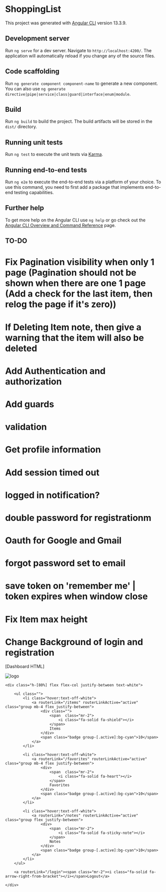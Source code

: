 # ShoppingList

This project was generated with [Angular CLI](https://github.com/angular/angular-cli) version 13.3.9.

## Development server

Run `ng serve` for a dev server. Navigate to `http://localhost:4200/`. The application will automatically reload if you change any of the source files.

## Code scaffolding

Run `ng generate component component-name` to generate a new component. You can also use `ng generate directive|pipe|service|class|guard|interface|enum|module`.

## Build

Run `ng build` to build the project. The build artifacts will be stored in the `dist/` directory.

## Running unit tests

Run `ng test` to execute the unit tests via [Karma](https://karma-runner.github.io).

## Running end-to-end tests

Run `ng e2e` to execute the end-to-end tests via a platform of your choice. To use this command, you need to first add a package that implements end-to-end testing capabilities.

## Further help

To get more help on the Angular CLI use `ng help` or go check out the [Angular CLI Overview and Command Reference](https://angular.io/cli) page.


## TO-DO

# Fix Pagination visibility when only 1 page (Pagination should not be shown when there are one 1 page (Add a check for the last item, then relog the page if it's zero))

# If Deleting Item note, then give a warning that the item will also be deleted

# Add Authentication and authorization

# Add guards

# validation

# Get profile information

# Add session timed out

# logged in notification?

# double password for registrationm

# Oauth for Google and Gmail

# forgot password set to email

# save token on 'remember me' | token expires when window close

# Fix Item max height

# Change Background of login and registration












[Dashboard HTML]
<aside class="h-screen bg-dark-gray w-[200px] fixed p-8">
    <div class="mb-8 border-b-[1px] border-opacity-30 border-off-white w-full">
        <img src="assets/images/logos/safe-secret.png" alt="logo" class="w-24 mb-2" />
    </div>


    <div class="h-[80%] flex flex-col justify-between text-white">

        <ul class="">
            <li class="hover:text-off-white">
                <a routerLink="/items" routerLinkActive="active" class="group mb-4 flex justify-between">
                    <div class="">
                        <span  class="mr-2">
                            <i class="fa-solid fa-shield"></i>
                        </span>
                        Items
                    </div>
                    <span class="badge group-[.active]:bg-cyan">10</span>
                </a>
            </li>
            
            <li class="hover:text-off-white">
                <a routerLink="/favorites" routerLinkActive="active" class="group mb-4 flex justify-between">
                    <div>
                        <span  class="mr-2">
                            <i class="fa-solid fa-heart"></i>
                        </span>                    
                        Favorites
                    </div>
                    <span class="badge group-[.active]:bg-cyan">10</span>
                </a>
            </li>
    
            <li class="hover:text-off-white">
                <a routerLink="/notes" routerLinkActive="active" class="group flex justify-between">
                    <div>
                        <span  class="mr-2">
                            <i class="fa-solid fa-sticky-note"></i>
                        </span>
                        Notes
                    </div>
                    <span class="badge group-[.active]:bg-cyan">10</span>
                </a>            
            </li>
        </ul>

        <a routerLink="/login"><span class="mr-2"><i class="fa-solid fa-arrow-right-from-bracket"></i></span>Logout</a>

    </div>
</aside>